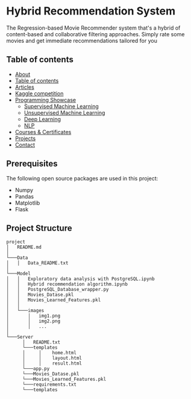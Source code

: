 # Hybrid Recommendation System
The Regression-based Movie Recommender system that's a hybrid of content-based and collaborative filtering approaches. Simply rate some movies and get immediate recommendations tailored for you


## Table of contents

* [About](##About)
* [Table of contents]()
* [Articles]()
* [Kaggle competition]()
* [Programming Showcase]()
   - [Supervised Machine Learning]()
   - [Unsupervised Machine Learning]()
   - [Deep Learning]()
   - [NLP]()
* [Courses & Certificates]()
* [Projects]()
* [Contact]()


## Prerequisites
The following open source packages are used in this project:
* Numpy
* Pandas
* Matplotlib
* Flask

## Project Structure 
```
project
│   README.md
│    
└───Data
│   │   Data_README.txt
│
└───Model
│   │   Exploratory data analysis with PostgreSQL.ipynb
│   │   Hybrid recommendation algorithm.ipynb
│   │   PostgreSQL_Database_wrapper.py
│   │   Movies_Datase.pkl
│   │   Movies_Learned_Features.pkl
│   │
│   └───images
│       │   img1.png
│       │   img2.png
│       │   ...
│   
└───Server
      │   README.txt
      └───templates
      │     │    home.html
      │     │    layout.html
      │     │    result.html
      └───app.py
      └───Movies_Datase.pkl
      └───Movies_Learned_Features.pkl
      └───requirements.txt
      └───templates
```
